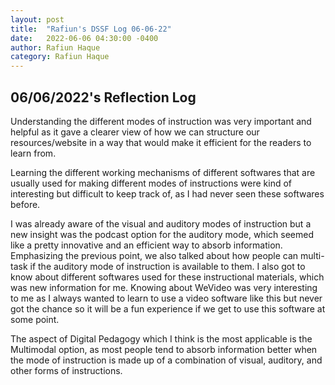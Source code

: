 ```yaml
---
layout: post
title:  "Rafiun's DSSF Log 06-06-22"
date:   2022-06-06 04:30:00 -0400
author: Rafiun Haque
category: Rafiun Haque
---
```

## 06/06/2022's Reflection Log

Understanding the different modes of instruction was very important and helpful as it gave a clearer view of how we can structure our resources/website in a way that would make it efficient for the readers to learn from.

Learning the different working mechanisms of different softwares that are usually used for making different modes of instructions were kind of interesting but difficult to keep track of, as I had never seen these softwares before.

I was already aware of the visual and auditory modes of instruction but a new insight was the podcast option for the auditory mode, which seemed like a pretty innovative and an efficient way to absorb information. Emphasizing the previous point, we also talked about how people can multi-task if the auditory mode of instruction is available to them. I also got to know about different softwares used for these instructional materials, which was new information for me. Knowing about WeVideo was very interesting to me as I always wanted to learn to use a video software like this but never got the chance so it will be a fun experience if we get to use this software at some point.

The aspect of Digital Pedagogy which I think is the most applicable is the Multimodal option, as most people tend to absorb information better when the mode of instruction is made up of a combination of visual, auditory, and other forms of instructions.


